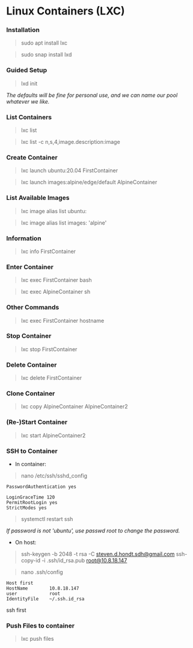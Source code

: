 # Linux Containers (LXC)

### Installation

> sudo apt install lxc

> sudo snap install lxd

### Guided Setup

> lxd init

*The defaults will be fine for personal use, and we can name our pool whatever we like.*

### List Containers

> lxc list

> lxc list -c n,s,4,image.description:image

### Create Container

> lxc launch ubuntu:20.04 FirstContainer

> lxc launch images:alpine/edge/default AlpineContainer

### List Available Images

> lxc image alias list ubuntu:

> lxc image alias list images: 'alpine'

### Information

> lxc info FirstContainer

### Enter Container

> lxc exec FirstContainer bash

> lxc exec AlpineContainer sh

### Other Commands

> lxc exec FirstContainer hostname

### Stop Container

> lxc stop FirstContainer

### Delete Container

> lxc delete FirstContainer

### Clone Container

> lxc copy AlpineContainer AlpineContainer2

### (Re-)Start Container

> lxc start AlpineContainer2

### SSH to Container

- In container:
> nano /etc/ssh/sshd_config

```
PasswordAuthentication yes

LoginGraceTime 120
PermitRootLogin yes
StrictModes yes
```

> systemctl restart ssh

*If password is not 'ubuntu', use passwd root to change the password.*


- On host:
> ssh-keygen -b 2048 -t rsa -C steven.d.hondt.sdh@gmail.com
> ssh-copy-id -i .ssh/id_rsa.pub root@10.8.18.147

> nano .ssh/config

```
Host first
HostName        10.8.18.147
user            root
IdentityFile    ~/.ssh.id_rsa
```

ssh first

### Push Files to container

> lxc push files











